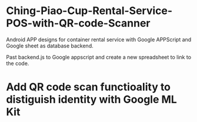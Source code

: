 # Ching-Piao-Cup-Rental-Service-POS-with-QR-code-Scanner

Android APP designs for container rental service with Google APPScript and Google sheet as database backend.

Past backend.js to Google appscript and create a new spreadsheet to link to the code.

# Add QR code scan functioality to distiguish identity with Google ML Kit
